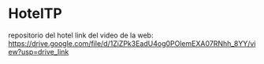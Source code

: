 # HotelTP
repositorio del hotel 
link del video de la web: https://drive.google.com/file/d/1ZiZPk3EadU4og0POlemEXA07RNhh_8YY/view?usp=drive_link
